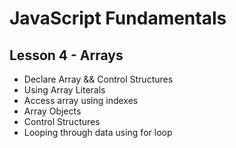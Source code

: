 # JavaScript Fundamentals
## Lesson 4 - Arrays
- Declare Array && Control Structures
- Using Array Literals
- Access array using indexes
- Array Objects
- Control Structures
- Looping through data using for loop 
